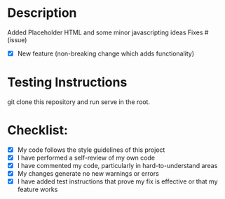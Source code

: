 # Description
Added Placeholder HTML and some minor javascripting ideas
Fixes # (issue)
- [x] New feature (non-breaking change which adds functionality)

# Testing Instructions
git clone this repository and run serve in the root.

# Checklist:
- [x] My code follows the style guidelines of this project
- [x] I have performed a self-review of my own code
- [x] I have commented my code, particularly in hard-to-understand areas
- [x] My changes generate no new warnings or errors
- [x] I have added test instructions that prove my fix is effective or that my feature works